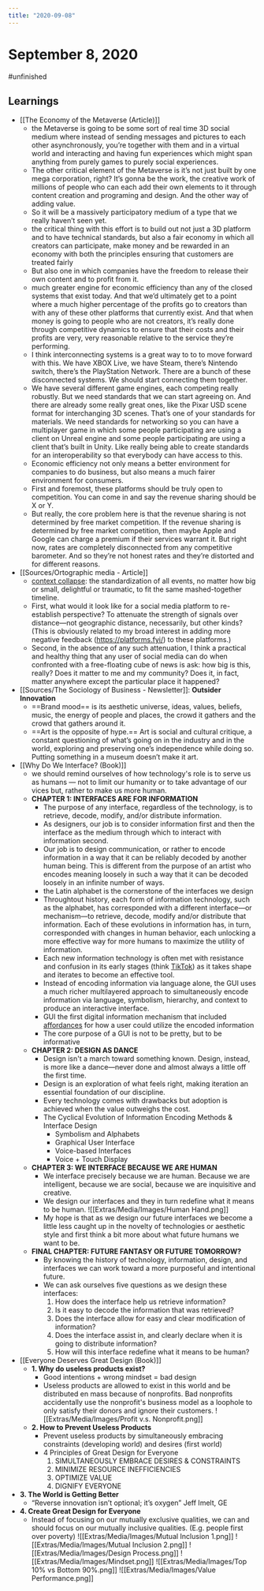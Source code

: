 ```yaml
---
title: "2020-09-08"
---
```


# September 8, 2020
#unfinished
## Learnings
- [[The Economy of the Metaverse (Article)]]
	- the Metaverse is going to be some sort of real time 3D social medium where instead of sending messages and pictures to each other asynchronously, you’re together with them and in a virtual world and interacting and having fun experiences which might span anything from purely games to purely social experiences.
	- The other critical element of the Metaverse is it’s not just built by one mega corporation, right? It’s gonna be the work, the creative work of millions of people who can each add their own elements to it through content creation and programing and design. And the other way of adding value.
	- So it will be a massively participatory medium of a type that we really haven’t seen yet.
	- the critical thing with this effort is to build out not just a 3D platform and to have technical standards, but also a fair economy in which all creators can participate, make money and be rewarded in an economy with both the principles ensuring that customers are treated fairly
	- But also one in which companies have the freedom to release their own content and to profit from it.
	- much greater engine for economic efficiency than any of the closed systems that exist today. And that we’d ultimately get to a point where a much higher percentage of the profits go to creators than with any of these other platforms that currently exist. And that when money is going to people who are not creators, it’s really done through competitive dynamics to ensure that their costs and their profits are very, very reasonable relative to the service they’re performing.
	- I think interconnecting systems is a great way to to to move forward with this. We have XBOX Live, we have Steam, there’s Nintendo switch, there’s the PlayStation Network. There are a bunch of these disconnected systems. We should start connecting them together.
	- We have several different game engines, each competing really robustly. But we need standards that we can start agreeing on. And there are already some really great ones, like the Pixar USD scene format for interchanging 3D scenes. That’s one of your standards for materials. We need standards for networking so you can have a multiplayer game in which some people participating are using a client on Unreal engine and some people participating are using a client that’s built in Unity. Like really being able to create standards for an interoperability so that everybody can have access to this.
	- Economic efficiency not only means a better environment for companies to do business, but also means a much fairer environment for consumers.
	- First and foremost, these platforms should be truly open to competition. You can come in and say the revenue sharing should be X or Y.
	- But really, the core problem here is that the revenue sharing is not determined by free market competition. If the revenue sharing is determined by free market competition, then maybe Apple and Google can charge a premium if their services warrant it. But right now, rates are completely disconnected from any competitive barometer. And so they’re not honest rates and they’re distorted and for different reasons.
- [[Sources/Ortographic media - Article]]
	-  [context collapse](http://www.zephoria.org/thoughts/archives/2013/12/08/coining-context-collapse.html): the standardization of all events, no matter how big or small, delightful or traumatic, to fit the same mashed-together timeline.
	-  First, what would it look like for a social media platform to re-establish perspective? To attenuate the strength of signals over distance—not geographic distance, necessarily, but other kinds? (This is obviously related to my broad interest in adding more negative feedback (https://platforms.fyi/) to these platforms.)
	-  Second, in the absence of any such attenuation, I think a practical and healthy thing that any user of social media can do when confronted with a free-floating cube of news is ask: how big is this, really? Does it matter to me and my community? Does it, in fact, matter anywhere except the particular place it happened?
- [[Sources/The Sociology of Business - Newsletter]]: **Outsider Innovation**
	- ==Brand mood== is its aesthetic universe, ideas, values, beliefs, music, the energy of people and places, the crowd it gathers and the crowd that gathers around it.
	- ==Art is the opposite of hype.== Art is social and cultural critique, a constant questioning of what’s going on in the industry and in the world, exploring and preserving one’s independence while doing so. Putting something in a museum doesn’t make it art.
- [[Why Do We Interface? (Book)]]
	-  we should remind ourselves of how technology's role is to serve us as humans — not to limit our humanity or to take advantage of our vices but, rather to make us more human.
	-  **CHAPTER 1: INTERFACES ARE FOR INFORMATION**
		-  The purpose of any interface, regardless of the technology, is to retrieve, decode, modify, and/or distribute information.
		-  As designers, our job is to consider information first and then the interface as the medium through which to interact with information second. 
		-  Our job is to design communication, or rather to encode information in a way that it can be reliably decoded by another human being. This is different from the purpose of an artist who encodes meaning loosely in such a way that it can be decoded loosely in an infinite number of ways.
		-  the Latin alphabet is the cornerstone of the interfaces we design
		-  Throughtout history, each form of information technology, such as the alphabet, has corresponded with a different interface—or mechanism—to retrieve, decode, modify and/or distribute that information. Each of these evolutions in information has, in turn, corresponded with changes in human behavior, each unlocking a more effective way for more humans to maximize the utility of information.  
		-  Each new information technology is often met with resistance and confusion in its early stages (think [TikTok](https://www.eugenewei.com/blog/2020/8/3/tiktok-and-the-sorting-hat)) as it takes shape and iterates to become an effective tool. 
		-  Instead of encoding information via language alone, the GUI uses a much richer multilayered approach to simultaneously encode information via language, symbolism, hierarchy, and context to produce an interactive interface.
		-  GUI the first digital information mechanism that included [affordances](https://en.wikipedia.org/wiki/Affordance) for how a user could utilize the encoded information
		-  The core purpose of a GUI is not to be pretty, but to be informative
	-  **CHAPTER 2: DESIGN AS DANCE**
		-  Design isn't a march toward something known. Design, instead, is more like a dance—never done and almost always a little off the first time. 
		-  Design is an exploration of what feels right, making iteration an essential foundation of our discipline.
		-  Every technology comes with drawbacks but adoption is achieved when the value outweighs the cost.
		-  The Cyclical Evolution of Information Encoding Methods & Interface Design
			-  Symbolism and Alphabets
			-  Graphical User Interface
			-  Voice-based Interfaces
			-  Voice + Touch Display
	-  **CHAPTER 3: WE INTERFACE BECAUSE WE ARE HUMAN**
		-  We interface precisely because we are human. Because we are intelligent, because we are social, because we are inquisitive and creative. 
		-  We design our interfaces and they in turn redefine what it means to be human.
	 ![[Extras/Media/Images/Human Hand.png]]
		- My hope is that as we design our future interfaces we become a little less caught up in the novelty of technologies or aesthetic style and first think a bit more about what future humans we want to be. 
	-  **FINAL CHAPTER: FUTURE FANTASY OR FUTURE TOMORROW?**
		-   By knowing the history of technology, information, design, and interfaces we can work toward a more purposeful and intentional future.
		- We can ask ourselves five questions as we design these interfaces:
			1. How does the interface help us retrieve information?	
			2. Is it easy to decode the information that was retrieved?
			3. Does the interface allow for easy and clear modification of information?
			4. Does the interface assist in, and clearly declare when it is going to distribute information?
			5. How will this interface redefine what it means to be human?
- [[Everyone Deserves Great Design (Book)]]
	- **1. Why do useless products exist?**
		- Good intentions + wrong mindset = bad design
		- Useless products are allowed to exist in this world and be distributed en mass because of nonprofits. Bad nonprofits accidentally use the nonprofit's business model as a loophole to only satisfy their donors and ignore their customers.
![[Extras/Media/Images/Profit v.s. Nonprofit.png]]
	- **2. How to Prevent Useless Products**
		- Prevent useless products by simultaneously embracing constraints (developing world) and desires (first world)
		- 4 Principles of Great Design for Everyone
			1. SIMULTANEOUSLY EMBRACE DESIRES & CONSTRAINTS
			2. MINIMIZE RESOURCE INEFFICIENCIES
			3. OPTIMIZE VALUE
			4. DIGNIFY EVERYONE
 - **3. The World is Getting Better**
	 -  “Reverse innovation isn’t optional; it’s oxygen” Jeff Imelt, GE
 -  **4. Create Great Design for Everyone**
	 -  Instead of focusing on our mutually exclusive qualities, we can and should focus on our mutually inclusive qualities.  (E.g. people first over poverty)
![[Extras/Media/Images/Mutual Inclusion 1.png]]
![[Extras/Media/Images/Mutual Inclusion 2.png]]
![[Extras/Media/Images/Design Process.png]]
![[Extras/Media/Images/Mindset.png]]
![[Extras/Media/Images/Top 10% vs Bottom 90%.png]]
![[Extras/Media/Images/Value Performance.png]]
